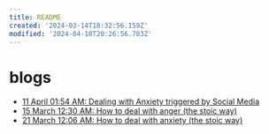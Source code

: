 ```yaml
---
title: README
created: '2024-03-14T18:32:56.159Z'
modified: '2024-04-10T20:26:56.783Z'
---
```


# blogs

- [11 April 01:54 AM: Dealing with Anxiety triggered by Social Media](./dealing-with-anxiety.md)
- [15 March 12:30 AM: How to deal with anger (the stoic way)](stoic_anger.md)
- [21 March 12:06 AM: How to deal with anxiety (the stoic way)](stoic_anxiety.md)

